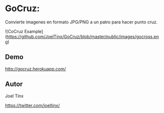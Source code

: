 # GoCruz:

Convierte imagenes en formato JPG/PNG a un patro para hacer punto cruz.


![CoCruz Example]
(https://github.com/JoelTinx/GoCruz/blob/master/public/images/gocross.png)



## Demo

http://gocruz.herokuapp.com/


## Autor
Joel Tinx

https://twitter.com/joeltinx/
